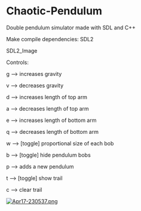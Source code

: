 # Chaotic-Pendulum
Double pendulum simulator made with SDL and C++


Make compile dependencies:
  SDL2
  
  SDL2_Image
  
  
Controls:

  g --> increases gravity
  
  v --> decreases gravity
  
  d --> increases length of top arm
  
  a --> decreases length of top arm
  
  e --> increases length of bottom arm
  
  q --> decreases length of bottom arm
  
  w --> [toggle] proportional size of each bob
  
  b --> [toggle] hide pendulum bobs
  
  p --> adds a new pendulum
  
  t --> [toggle] show trail
  
  c --> clear trail
  
  
  
  [![Apr17-230537.png](https://i.postimg.cc/YCP6gvhk/Apr17-230537.png)](https://postimg.cc/bZQSfNxF)
